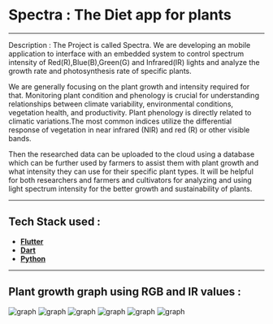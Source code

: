 # Spectra : The Diet app for plants


---
Description : The Project is called Spectra. We are developing an mobile application to interface with an embedded system to control spectrum intensity
of Red(R),Blue(B),Green(G) and Infrared(IR) lights and analyze the growth rate and photosynthesis rate of specific plants.

We are generally focusing on the plant growth and intensity required for that. Monitoring plant condition and phenology is crucial for understanding relationships between climate variability, environmental conditions, vegetation health, and productivity. Plant phenology is directly related to climatic variations.The most common indices utilize the differential response of vegetation in near infrared (NIR) and red (R) or other visible bands.

Then the researched data can be uploaded to the cloud using a database which can be further used by farmers to assist them with plant growth and what intensity they can use for their specific plant types. It will be helpful for both researchers and farmers and cultivators 
for analyzing and using light spectrum intensity for the better growth and sustainability of plants.

---

## Tech Stack used :
 - [**Flutter**](https://flutter.dev/)
 - [**Dart**](https://dart.dev/)
 - [**Python**](https://www.python.org/)


---
## Plant growth graph using RGB and IR values : 

![graph](./Data/Screenshot_2021-06-05-22-42-26-08_e2d5b3f32b79de1d45acd1fad96fbb0f.jpg)
![graph](./Data/Screenshot_2021-06-05-22-44-06-49_e2d5b3f32b79de1d45acd1fad96fbb0f.jpg)
![graph](./Data/Screenshot_2021-06-05-22-44-06-49_e2d5b3f32b79de1d45acd1fad96fbb0f.jpg)
![graph](./Data/Screenshot_2021-06-05-22-44-10-26_e2d5b3f32b79de1d45acd1fad96fbb0f.jpg)
![graph](./Data/Screenshot_2021-06-05-22-44-15-53_e2d5b3f32b79de1d45acd1fad96fbb0f.jpg)
![graph](./Data/Screenshot_2021-06-05-22-53-37-60.jpg)
